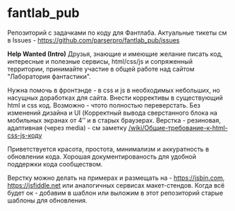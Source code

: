fantlab_pub
===========

Репозиторий с задачками по коду для Фантлаба.
Актуальные тикеты см в Issues - https://github.com/parserpro/fantlab_pub/issues


**Help Wanted (Intro)**
Друзья, знающие и имеющие желание писать код, интересные и полезные сервисы, html/css/js и сопряженный территории, принимайте участие в общей работе над сайтом "Лаборатория фантастики". 

Нужна помочь в фронтэнде - в css и js в необходимых небольших, но насущных доработках для сайта. Внести коррективы в существующий html и css код. Возможно - чтото полностью переверстать. Без изменений дизайна и UI (Корректный вывода сверстанного блока на мобильных экранах от 4’’ и в старых браузерах. Верстка - резиновая, адаптивная (через media) - см заметку [/wiki/Общие-требование-к-html-css-js-коду](https://github.com/parserpro/fantlab_pub/wiki/%D0%9E%D0%B1%D1%89%D0%B8%D0%B5-%D1%82%D1%80%D0%B5%D0%B1%D0%BE%D0%B2%D0%B0%D0%BD%D0%B8%D0%B5-%D0%BA-html-css-js-%D0%BA%D0%BE%D0%B4%D1%83)

Приветствуется красота, простота, минимализм и аккуратность в обновлении кода. Хорошая документированость для удобной поддержки кода сообществом.

Верстку можно делать на примерах и размещать на - https://jsbin.com, https://jsfiddle.net или аналогичных сервисах макет-стендов. Когда всё будет ок - добавим в шаблон или выложим в этот репозиторий старые шаблоны для обновления.
